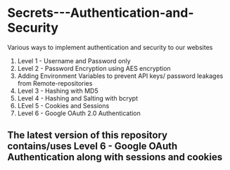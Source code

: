 # Secrets---Authentication-and-Security

Various ways to implement authentication and security to our websites
          <ol>
            <li> Level 1 - Username and Password only</li>
            <li> Level 2 - Password Encryption using AES encryption</li>
            <li> Adding Environment Variables to prevent API keys/ password leakages from Remote-repositories</li>
            <li> Level 3 - Hashing with MD5</li>
            <li> Level 4 - Hashing and Salting with bcrypt</li>
            <li> LEvel 5 - Cookies and Sessions</li>
            <li> Level 6 - Google OAuth 2.0 Authentication</li>
        </ol>
        
## The latest version of this repository contains/uses Level 6 - Google OAuth Authentication along with sessions and cookies
